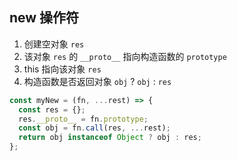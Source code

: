 <!--
 * @Author: “chapaofan-zy” “1095004630@qq.com”
 * @Date: 2023-06-09 11:04:50
 * @LastEditors: “chapaofan-zy” “1095004630@qq.com”
 * @LastEditTime: 2023-06-13 17:23:44
 * @Description: 茶泡饭的完美代码
-->

## new 操作符

1. 创建空对象 `res`
2. 该对象 `res` 的 `__proto__` 指向构造函数的 `prototype`
3. this 指向该对象 `res`
4. 构造函数是否返回对象 `obj` ? `obj` : `res`

```js
const myNew = (fn, ...rest) => {
  const res = {};
  res.__proto__ = fn.prototype;
  const obj = fn.call(res, ...rest);
  return obj instanceof Object ? obj : res;
};
```
